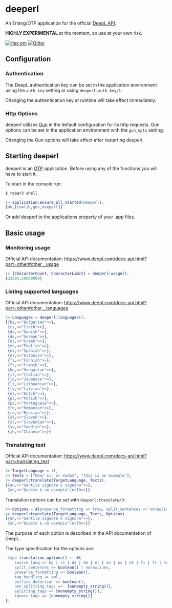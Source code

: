 # deeperl

An Erlang/OTP application for the official [DeepL  API].

**HIGHLY EXPERIMENTAL** at the moment, so use at your own risk.

[![Hex pm](https://img.shields.io/hexpm/v/deeperl.svg?style=flat)](https://hex.pm/packages/deeperl)
[![Gitter](https://badges.gitter.im/l-x/deeperl.svg)](https://gitter.im/l-x/deeperl?utm_source=badge&utm_medium=badge&utm_campaign=pr-badge)

## Configuration

### Authentication
The DeepL authentication key can be set in the application environment using the `auth_key` setting or using `deeperl:auth_key/1`.

Changing the authentication key at runtime will take effect immediately.


### Http Options
deeperl utilizes [Gun] in the default configuration for its http requests. Gun options can be set in the application environment with the `gun_opts` setting.

Changing the Gun options will take effect after restarting deeperl.

## Starting deeperl
deeperl is an [OTP] application. Before using any of the functions you will have to start it.

To start in the console run:
```sh
$ rebar3 shell
```
```erlang
1> application:ensure_all_started(deeperl).
{ok,[cowlib,gun,deeperl]}
```
Or add deeperl to the applications property of your .app files.

## Basic usage
### Monitoring usage
Official API documentation: <https://www.deepl.com/docs-api.html?part=other#other__usage>
```erlang
1> {CharacterCount, CharacterLimit} = deeperl:usage().
{23586,50000000}
````

### Listing supported languages
Official API documentation: <https://www.deepl.com/docs-api.html?part=other#other__languages>
```erlang
2> Languages = deeperl:languages().
[{bg,<<"Bulgarian">>},
 {cs,<<"Czech">>},
 {da,<<"Danish">>},
 {de,<<"German">>},
 {el,<<"Greek">>},
 {en,<<"English">>},
 {es,<<"Spanish">>},
 {et,<<"Estonian">>},
 {fi,<<"Finnish">>},
 {fr,<<"French">>},
 {hu,<<"Hungarian">>},
 {it,<<"Italian">>},
 {ja,<<"Japanese">>},
 {lt,<<"Lithuanian">>},
 {lv,<<"Latvian">>},
 {nl,<<"Dutch">>},
 {pl,<<"Polish">>},
 {pt,<<"Portuguese">>},
 {ro,<<"Romanian">>},
 {ru,<<"Russian">>},
 {sk,<<"Slovak">>},
 {sl,<<"Slovenian">>},
 {sv,<<"Swedish">>},
 {zh,<<"Chinese">>}]
````

### Translating text
Official API documentation: <https://www.deepl.com/docs-api.html?part=translating_text>

```erlang
3> TargetLanguage = it,
3> Texts = ["Dear sir or madam", "This is an example"],
3> deeperl:translate(TargetLanguage, Texts).
[{en,<<"Gentile signore o signora">>},
 {en,<<"Questo è un esempio"/utf8>>}]
```

Translation options can be set with `deeperl:translate/3`:
```erlang
4> Options = #{preserve_formatting => true, split_sentences => nonewlines},
4> deeperl:translate(TargetLanguage, Texts, Options).
[{en,<<"Gentile signore o signora">>},
 {en,<<"Questo è un esempio"/utf8>>}]
```
The purpose of each option is described in the API documentation of DeepL.

The type specification for the options are:
```erlang
-type translation_options() :: #{
    source_lang => bg | cs | da | de | el | en | es | et | fi | fr | hu | it | ja | lt | lv | nl | pl | pt | ro | ru | sk | sl | sv | zh,
    split_sentences => boolean() | nonewlines,
    preserve_formatting => boolean(),
    tag_handling => xml,
    outline_detection => boolean(),
    non_splitting_tags =>  [nonempty_string()],
    splitting_tags => [nonempty_string()],
    ignore_tags => [nonempty_string()]
}.
````

[DeepL  API]: https://www.deepl.com/docs-api.html
[Gun]: https://ninenines.eu/docs/en/gun/2.0/guide/
[hex]: https://hex.pm/packages/deeperl
[OTP]: http://www.erlang.org/doc/design_principles/users_guide.html
